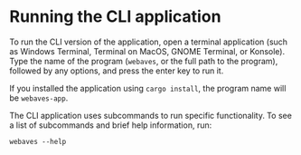 # Running the CLI application

To run the CLI version of the application, open a terminal application (such as Windows Terminal, Terminal on MacOS, GNOME Terminal, or Konsole). Type the name of the program (`webaves`, or the full path to the program), followed by any options, and press the enter key to run it.

If you installed the application using `cargo install`, the program name will be `webaves-app`.

The CLI application uses subcommands to run specific functionality. To see a list of subcommands and brief help information, run:

    webaves --help
